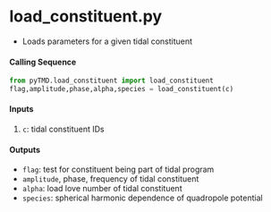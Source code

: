 load_constituent.py
====================

- Loads parameters for a given tidal constituent

#### Calling Sequence
```python
from pyTMD.load_constituent import load_constituent
flag,amplitude,phase,alpha,species = load_constituent(c)
```

#### Inputs
1. `c`: tidal constituent IDs

#### Outputs
- `flag`: test for constituent being part of tidal program
- `amplitude`, phase, frequency of tidal constituent
- `alpha`: load love number of tidal constituent
- `species`: spherical harmonic dependence of quadropole potential
